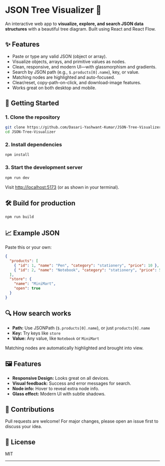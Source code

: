 # JSON Tree Visualizer 🌳

An interactive web app to **visualize, explore, and search JSON data structures** with a beautiful tree diagram. Built using React and React Flow.

## ✨ Features

- Paste or type any valid JSON (object or array).
- Visualize objects, arrays, and primitive values as nodes.
- Clean, responsive, and modern UI—with glassmorphism and gradients.
- Search by JSON path (e.g., `$.products[0].name`), key, or value.
- Matching nodes are highlighted and auto-focused.
- Clear/reset, copy-path-on-click, and download-image features.
- Works great on both desktop and mobile.

## 🚀 Getting Started

### 1. Clone the repository
```bash
git clone https://github.com/Dasari-Yashwant-Kumar/JSON-Tree-Visualizer.git
cd JSON-Tree-Visualizer
```

### 2. Install dependencies
```bash
npm install
```

### 3. Start the development server
```bash
npm run dev
```
Visit [http://localhost:5173](http://localhost:5173) (or as shown in your terminal).

## 🛠️ Build for production

```bash
npm run build
```

## 📈 Example JSON
Paste this or your own:
```json
{
  "products": [
    { "id": 1, "name": "Pen", "category": "stationery", "price": 10 },
    { "id": 2, "name": "Notebook", "category": "stationery", "price": 50 }
  ],
  "store": {
    "name": "MiniMart",
    "open": true
  }
}
```

## 🔍 How search works

- **Path:** Use JSONPath (`$.products[0].name`), or just `products[0].name`
- **Key:** Try keys like `store`
- **Value:** Any value, like `Notebook` or `MiniMart`

Matching nodes are automatically highlighted and brought into view.

## 🖼️ Features

- **Responsive Design:** Looks great on all devices.
- **Visual feedback:** Success and error messages for search.
- **Node info:** Hover to reveal extra node info.
- **Glass effect:** Modern UI with subtle shadows.

## 🤝 Contributions

Pull requests are welcome! For major changes, please open an issue first to discuss your idea.

## 📄 License

MIT

---
